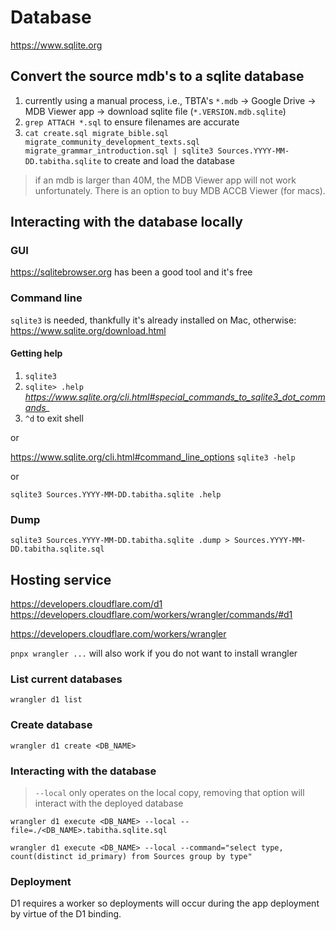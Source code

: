 # Database

https://www.sqlite.org

## Convert the source mdb's to a sqlite database

1. currently using a manual process, i.e., TBTA's `*.mdb` -> Google Drive -> MDB Viewer app -> download sqlite file (`*.VERSION.mdb.sqlite`)
1. `grep ATTACH *.sql` to ensure filenames are accurate
1. `cat create.sql migrate_bible.sql migrate_community_development_texts.sql migrate_grammar_introduction.sql | sqlite3 Sources.YYYY-MM-DD.tabitha.sqlite` to create and load the database

> if an mdb is larger than 40M, the MDB Viewer app will not work unfortunately.  There is an option to buy MDB ACCB Viewer (for macs).

## Interacting with the database locally

### GUI

https://sqlitebrowser.org has been a good tool and it's free

### Command line

`sqlite3` is needed, thankfully it's already installed on Mac, otherwise:  https://www.sqlite.org/download.html

#### Getting help

1. `sqlite3`
1. `sqlite> .help` *https://www.sqlite.org/cli.html#special_commands_to_sqlite3_dot_commands_*
1. `^d` to exit shell

or

https://www.sqlite.org/cli.html#command_line_options
`sqlite3 -help`

or

`sqlite3 Sources.YYYY-MM-DD.tabitha.sqlite .help`

### Dump

`sqlite3 Sources.YYYY-MM-DD.tabitha.sqlite .dump > Sources.YYYY-MM-DD.tabitha.sqlite.sql`

## Hosting service

https://developers.cloudflare.com/d1
https://developers.cloudflare.com/workers/wrangler/commands/#d1

https://developers.cloudflare.com/workers/wrangler

`pnpx wrangler ...` will also work if you do not want to install wrangler

### List current databases

`wrangler d1 list`

### Create database

`wrangler d1 create <DB_NAME>`

### Interacting with the database

> `--local` only operates on the local copy, removing that option will interact with the deployed database

`wrangler d1 execute <DB_NAME> --local --file=./<DB_NAME>.tabitha.sqlite.sql`

`wrangler d1 execute <DB_NAME> --local --command="select type, count(distinct id_primary) from Sources group by type"`

### Deployment

D1 requires a worker so deployments will occur during the app deployment by virtue of the D1 binding.

